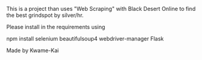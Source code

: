 This is a project than uses "Web Scraping" with Black Desert Online to find the best grindspot by silver/hr.


Please install in the requirements using 

npm install 
selenium
beautifulsoup4
webdriver-manager
Flask

Made by Kwame-Kai 